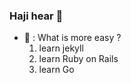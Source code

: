 ### Haji hear 👋

- 💬 : What is more easy ? <!-- mime -->
  1. learn jekyll
  2. learn Ruby on Rails
  3. learn Go

